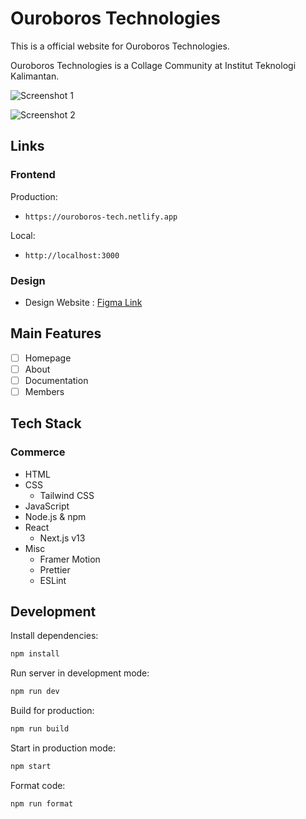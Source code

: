 # Ouroboros Technologies

This is a official website for Ouroboros Technologies.

Ouroboros Technologies is a Collage Community at Institut Teknologi Kalimantan.

![Screenshot 1]()

![Screenshot 2]()

## Links

### Frontend

Production:

- `https://ouroboros-tech.netlify.app`

Local:

- `http://localhost:3000`

### Design

- Design Website : [Figma Link](https://www.figma.com/file/AOZBnikzq6xxqPx8975SgD/Blockchain-ITK-Website?node-id=8%3A2)

## Main Features

- [ ] Homepage
- [ ] About
- [ ] Documentation
- [ ] Members

## Tech Stack

### Commerce

- HTML
- CSS
  - Tailwind CSS
- JavaScript
- Node.js & npm
- React
  - Next.js v13
- Misc
  - Framer Motion
  - Prettier
  - ESLint

## Development

Install dependencies:

```sh
npm install
```

Run server in development mode:

```sh
npm run dev
```

Build for production:

```sh
npm run build
```

Start in production mode:

```sh
npm start
```

Format code:

```sh
npm run format
```
